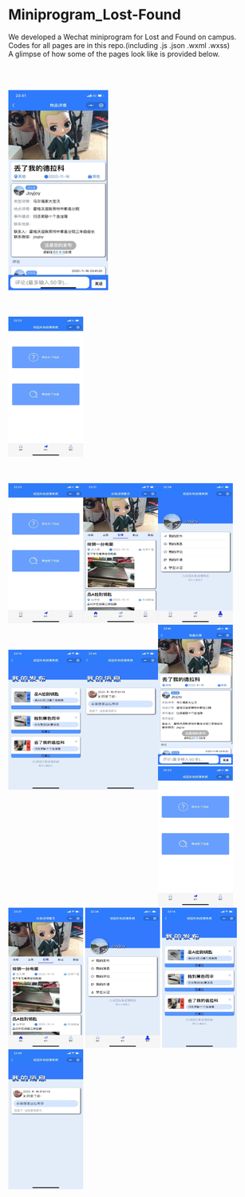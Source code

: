 # Miniprogram_Lost-Found

We developed a Wechat miniprogram for Lost and Found on campus.  
Codes for all pages are in this repo.(including .js .json .wxml .wxss)  
A glimpse of how some of the pages look like is provided below.  
<div align="center;">
  <img src="https://github.com/JoyyTj/Miniprogram_Lost-Found/blob/main/Img/page_detail.jpg" style="margin-top:50px;margin-right:500px;" width="200" height="400">
  <img src="https://github.com/JoyyTj/Miniprogram_Lost-Found/blob/main/Img/page_fabu.jpg" style="margin-top:50px; "width="150" height="280">
</div>
<div style="float:left;"><img src="https://github.com/JoyyTj/Miniprogram_Lost-Found/blob/main/Img/page_fabu.jpg" style="margin-top:50px; "width="150" height="280"><br/></div>
<div style="float:left;"><img src="https://github.com/JoyyTj/Miniprogram_Lost-Found/blob/main/Img/page_shouye.jpg" style="margin-top:50px;" width="150" height="280"><br/></div>
<div style="float:left;"><img src="https://github.com/JoyyTj/Miniprogram_Lost-Found/blob/main/Img/page_wode.jpg" style="margin-top:50px;" width="150" height="280"><br/></div>
<div style="float:left;"><img src="https://github.com/JoyyTj/Miniprogram_Lost-Found/blob/main/Img/page_wodefabu.jpg" style="margin-top:50px;" width="150" height="280"><br/></div>
<div style="float:left;"><img src="https://github.com/JoyyTj/Miniprogram_Lost-Found/blob/main/Img/page_wodexiaoxi.jpg" style="margin-top:50px;" width="150" height="280"><br/></div>

<img width="150" height="280" src="https://github.com/JoyyTj/Miniprogram_Lost-Found/blob/main/Img/page_detail.jpg"/>
<img width="150" height="280" src="https://github.com/JoyyTj/Miniprogram_Lost-Found/blob/main/Img/page_fabu.jpg"/>
<img width="150" height="280" src="https://github.com/JoyyTj/Miniprogram_Lost-Found/blob/main/Img/page_shouye.jpg"/>  
<img width="150" height="280" src="https://github.com/JoyyTj/Miniprogram_Lost-Found/blob/main/Img/page_wode.jpg"/>
<img width="150" height="280" src="https://github.com/JoyyTj/Miniprogram_Lost-Found/blob/main/Img/page_wodefabu.jpg"/>
<img width="150" height="280" src="https://github.com/JoyyTj/Miniprogram_Lost-Found/blob/main/Img/page_wodexiaoxi.jpg"/>
